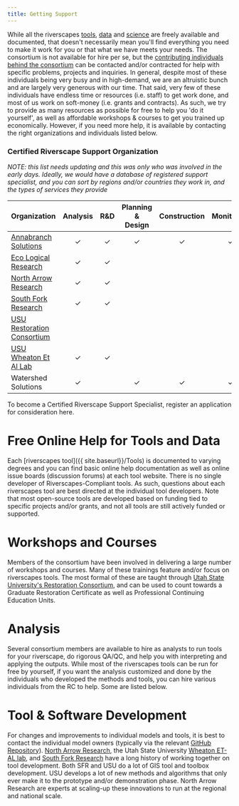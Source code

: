 ```yaml
---
title: Getting Support
---
```


While all the riverscapes [tools](), [data]() and [science]() are freely available and documented, that doesn't necessarily mean you'll find everything you need to make it work for you or that what we have meets your needs. The consortium is not available for hire per se, but the [contributing individuals behind the consortium]() can be contacted and/or contracted for help with specific problems, projects and inquiries. In general, despite most of these individuals being very busy and in high-demand, we are an altruistic bunch and are largely very generous with our time. That said, very few of these individuals have endless time or resources (i.e. staff) to get work done, and most of us work on soft-money (i.e. grants and contracts). As such, we try to provide as many resources as possible for free to help you 'do it yourself', as well as affordable workshops & courses to get you trained up economically. However, if you need more help, it is available by contacting the right organizations and individuals listed below.



### Certified Riverscape Support Organization

_NOTE: this list needs updating and this was only who was involved in the early days. Ideally, we would have a database of registered support specialist, and you can sort by regions and/or countries they work in, and the types of services they provide_

|Organization|Analysis|R&D|Planning & Design|Construction|Monitoring|Training|Software Development|Application Support|
|---|:---:|:---:|:---:|:---:|:---:|:---:|:---:|-----|
|[Annabranch Solutions](http://www.anabranchsolutions.com)|&#x2713;|&#x2713;|&#x2713;|&#x2713;|&#x2713;|&#x2713;|||
|[Eco Logical Research](https://www.eco-logical-research.com)|&#x2713;|&#x2713;|||||||
|[North Arrow Research](http://norrtharrowresearch.com)|&#x2713;|&#x2713;|||||&#x2713;||
|[South Fork Research](https://www.southforkresearch.org)|&#x2713;|&#x2713;|||||||
|[USU Restoration Consortium](https://restoration.usu.edu)||||||&#x2713;|||
|[USU Wheaton Et Al Lab](http://etal.joewheaton.org)|&#x2713;|&#x2713;||||&#x2713;|&#x2713;|&#x2713;&#x2713;|
|Watershed Solutions|&#x2713;||&#x2713;|&#x2713;|&#x2713;||||

To become a Certified Riverscape Support Specialist, register an application for consideration here.  

# Free Online Help for Tools and Data

Each [riverscapes tool]({{ site.baseurl}}/Tools) is documented to varying degrees and you can find basic online help documentation as well as online issue boards (discussion forums) at each tool website. There is no single developer of Riverscapes-Compliant tools.  As such, questions about each riverscapes tool are best directed at the individual tool developers. Note that most open-source tools are developed based on funding tied to specific projects and/or grants, and not all tools are still actively funded or supported. 

# Workshops and Courses

Members of the consortium have been involved in delivering a large number of workshops and courses. Many of these trainings feature and/or focus on riverscapes tools. The most formal of these are taught through [Utah State University's Restoration Consortium](https://restoration.usu.edu/), and can be used to count towards a Graduate Restoration Certificate as well as Professional Continuing Education Units. 

# Analysis

Several consortium members are available to hire as analysts to run tools for your riverscape, do rigorous QA/QC, and help you with interpreting and applying the outputs. While most of the riverscapes tools can be run for free by yourself, if you want the analysis customized and done by the individuals who developed the methods and tools, you can hire various individuals from the RC to help. Some are listed below.

# Tool & Software Development

For changes and improvements to individual models and tools, it is best to contact the individual model owners (typically via the relevant [GitHub Repository](https://github.com/orgs/Riverscapes/dashboard)). [North Arrow Research](http://northarrowresearch.com), the Utah State University [Wheaton ET-AL lab](http://etal.joewheaton.org/), and [South Fork Research](https://www.southforkresearch.org/) have a long history of working together on tool development. Both SFR and USU do a lot of GIS tool and toolbox development. USU develops a lot of new methods and algorithms that only ever make it to the prototype and/or demonstration phase. North Arrow Research are experts at scaling-up these innovations to run at the regional and national scale.

